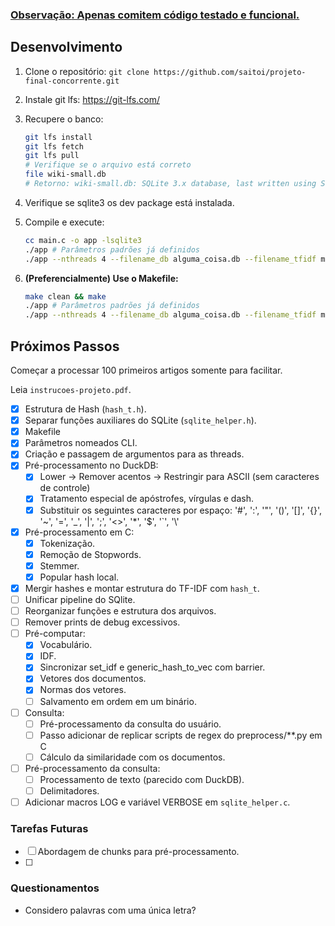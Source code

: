 ### <ins>**Observação**: Apenas comitem código testado e funcional.</ins> 

## Desenvolvimento

1. Clone o repositório: `git clone https://github.com/saitoi/projeto-final-concorrente.git`
2. Instale git lfs: https://git-lfs.com/
3. Recupere o banco:

    ```bash
    git lfs install
    git lfs fetch
    git lfs pull
    # Verifique se o arquivo está correto
    file wiki-small.db
    # Retorno: wiki-small.db: SQLite 3.x database, last written using SQLite version 3040001, file counter 1, database pages 93800, cookie 0x1, schema 4, UTF-8, version-valid-for 1
    ```

4. Verifique se sqlite3 os dev package está instalada.
5. Compile e execute:

    ```bash
    cc main.c -o app -lsqlite3
    ./app # Parâmetros padrões já definidos
    ./app --nthreads 4 --filename_db alguma_coisa.db --filename_tfidf marcos.bin
    ```

6. **(Preferencialmente) Use o Makefile:**

    ```bash
    make clean && make
    ./app # Parâmetros padrões já definidos
    ./app --nthreads 4 --filename_db alguma_coisa.db --filename_tfidf marcos.bin
    ```

## Próximos Passos

Começar a processar 100 primeiros artigos somente para facilitar.

Leia `instrucoes-projeto.pdf`.

- [x] Estrutura de Hash (`hash_t.h`).
- [x] Separar funções auxiliares do SQLite (`sqlite_helper.h`).
- [x] Makefile
- [x] Parâmetros nomeados CLI.
- [x] Criação e passagem de argumentos para as threads.
- [x] Pré-processamento no DuckDB:
    - [x] Lower -> Remover acentos -> Restringir para ASCII (sem caracteres de controle)
    - [x] Tratamento especial de apóstrofes, vírgulas e dash.
    - [x] Substituir os seguintes caracteres por espaço: '#', ':', '"', '()', '[]', '{}', '~', '=', '\_', '|', ';', '<>', '\*', '$', '\`', '\\\'
- [x] Pré-processamento em C:
    - [x] Tokenização.
    - [x] Remoção de Stopwords.
    - [x] Stemmer.
    - [x] Popular hash local.
- [x] Mergir hashes e montar estrutura do TF-IDF com `hash_t`. 
- [ ] Unificar pipeline do SQlite.
- [ ] Reorganizar funções e estrutura dos arquivos.
- [ ] Remover prints de debug excessivos.
- [ ] Pré-computar:
    - [x] Vocabulário.
    - [x] IDF.
    - [x] Sincronizar set_idf e generic_hash_to_vec com barrier.
    - [x] Vetores dos documentos.
    - [x] Normas dos vetores.
    - [ ] Salvamento em ordem em um binário.
- [ ] Consulta:
    - [ ] Pré-processamento da consulta do usuário.
    - [ ] Passo adicionar de replicar scripts de regex do preprocess/**.py em C
    - [ ] Cálculo da similaridade com os documentos.
- [ ] Pré-processamento da consulta:
    - [ ] Processamento de texto (parecido com DuckDB).
    - [ ] Delimitadores.
- [ ] Adicionar macros LOG e variável VERBOSE em `sqlite_helper.c`.

### Tarefas Futuras

- [ ] Abordagem de chunks para pré-processamento.
- [ ] 

### Questionamentos

- Considero palavras com uma única letra?